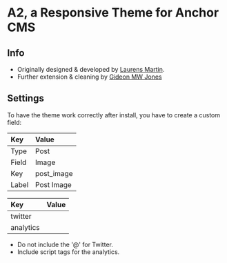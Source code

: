 # A2, a Responsive Theme for Anchor CMS


## Info

* Originally designed & developed by [Laurens Martin](http://laurensmartin.com).
* Further extension & cleaning by [Gideon MW Jones](http://gideonjon.es)

## Settings

To have the theme work correctly after install, you have to create a custom field:

| Key   | Value      |
|:------|:-----------|
| Type  | Post       |
| Field | Image      |
| Key   | post_image |
| Label | Post Image |


| Key       | Value                          |
|:----------|:-------------------------------|
| twitter   | <twitter name>                 |
| analytics | <google analytics tracking js> |

* Do not include the '@' for Twitter.
* Include script tags for the analytics.
